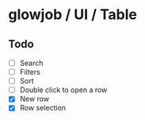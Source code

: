 # glowjob / UI / Table


## Todo

- [ ] Search
- [ ] Filters
- [ ] Sort
- [ ] Double click to open a row
- [x] New row
- [x] Row selection